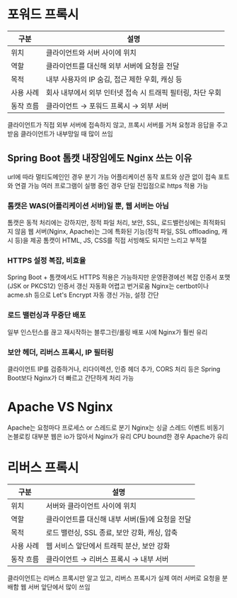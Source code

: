 # 포워드 프록시
| 구분    | 설명                                 |
| ----- | ---------------------------------- |
| 위치    | 클라이언트와 서버 사이에 위치                   |
| 역할    | 클라이언트를 대신해 외부 서버에 요청을 전달           |
| 목적    | 내부 사용자의 IP 숨김, 접근 제한 우회, 캐싱 등      |
| 사용 사례 | 회사 내부에서 외부 인터넷 접속 시 트래픽 필터링, 차단 우회 |
| 동작 흐름 | 클라이언트 → 포워드 프록시 → 외부 서버            |

클라이언트가 직접 외부 서버에 접속하지 않고, 프록시 서버를 거쳐 요청과 응답을 주고받음
클라이언트가 내부망일 때 많이 쓰임

## Spring Boot 톰캣 내장임에도 Nginx 쓰는 이유
url에 따라 멀티도메인인 경우 분기 가능
어플리케이션 동작 포트와 상관 없이 접속 포트와 연결 가능
여러 프로그램이 실행 중인 경우 단일 진입점으로 https 적용 가능

### 톰캣은 WAS(어플리케이션 서버)일 뿐, 웹 서버는 아님
톰캣은 동적 처리에는 강하지만, 정적 파일 처리, 보안, SSL, 로드밸런싱에는 최적화되지 않음
웹 서버(Nginx, Apache)는 그에 특화된 기능(정적 파일, SSL offloading, 캐시 등)을 제공
톰캣이 HTML, JS, CSS를 직접 서빙해도 되지만 느리고 부적절

### HTTPS 설정 복잡, 비효율
Spring Boot + 톰캣에서도 HTTPS 적용은 가능하지만 운영환경에선 복잡
인증서 포맷(JSK or PKCS12)
인증서 갱신 자동화 어렵고 번거로움
Nginx는 certbot이나 acme.sh 등으로 Let's Encrypt 자동 갱신 가능, 설정 간단

### 로드 밸런싱과 무중단 배포
일부 인스턴스를 끊고 재시작하는 블루그린/롤링 배포 시에 Nginx가 훨씬 유리

### 보안 헤더, 리버스 프록시, IP 필터링
클라이언트 IP를 검증하거나, 리다이렉션, 인증 헤더 추가, CORS 처리 등은
Spring Boot보다 Nginx가 더 빠르고 간단하게 처리 가능

# Apache VS Nginx
Apache는 요청마다 프로세스 or 스레드로 분기
Nginx는 싱글 스레드 이벤트 비동기 논블로킹
대부분 웹은 io가 많아서 Nginx가 유리
CPU bound한 경우 Apache가 유리

# 리버스 프록시
| 구분    | 설명                            |
| ----- | ----------------------------- |
| 위치    | 서버와 클라이언트 사이에 위치              |
| 역할    | 클라이언트를 대신해 내부 서버(들)에 요청을 전달   |
| 목적    | 로드 밸런싱, SSL 종료, 보안 강화, 캐싱, 압축 |
| 사용 사례 | 웹 서비스 앞단에서 트래픽 분산, 보안 강화      |
| 동작 흐름 | 클라이언트 → 리버스 프록시 → 내부 서버       |

클라이언트는 리버스 프록시만 알고 있고, 리버스 프록시가 실제 여러 서버로 요청을 분배함
웹 서버 앞단에서 많이 쓰임